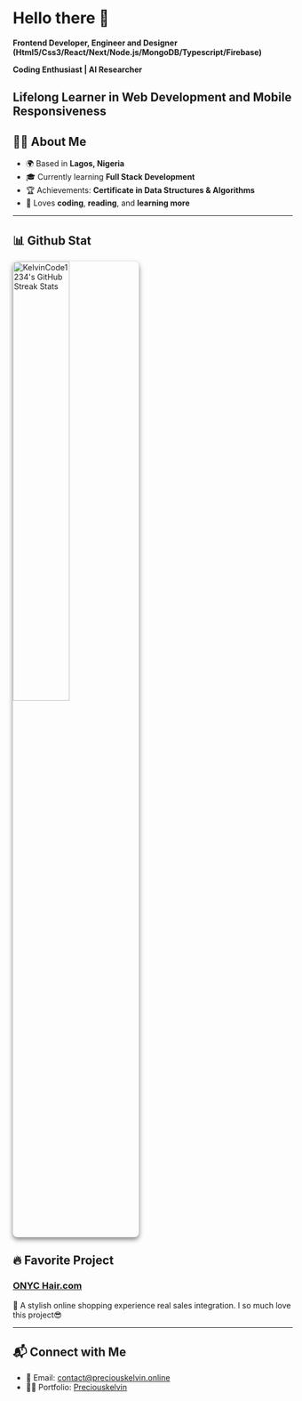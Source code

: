 # Hello there 👋

 **Frontend Developer, Engineer and Designer (Html5/Css3/React/Next/Node.js/MongoDB/Typescript/Firebase)** 
 
 **Coding Enthusiast | AI Researcher** 
 
 **Lifelong Learner in Web Development and Mobile Responsiveness** 
---

## 🧑‍💼 About Me  
- 🌍 Based in **Lagos, Nigeria**  
- 🎓 Currently learning **Full Stack Development**  
- 🏆 Achievements: **Certificate in Data Structures & Algorithms**   
- 🍴 Loves **coding**, **reading**, and **learning more**  

---     

## 📊 Github Stat
<a href="https://github.com/KelvinCode1234"
   target="_blank"
   rel="noopener noreferrer"
   title="Check out Kelvin's GitHub contributions!">
  <img src="https://github-readme-streak-stats.herokuapp.com/?user=KelvinCode1234&stroke=ffffff&background=0D1117&ring=5BCDEC&fire=5BCDEC&currStreakNum=ffffff&currStreakLabel=5BCDEC&sideNums=ffffff&sideLabels=ffffff&dates=ffffff&hide_border=true"
       width="45%"
       alt="KelvinCode1234's GitHub Streak Stats"
       loading="lazy"
       style="border-radius: 8px; box-shadow: 0 4px 8px rgba(0,0,0,0.5);">
</a>



## 🔥 Favorite Project
### [ONYC Hair.com](https://www.onychair.com/)
🔹 A stylish online shopping experience real sales integration. I so much love this project😎

---

## 📬 Connect with Me  
- 📧 Email: contact@preciouskelvin.online 
- 🧑‍💻 Portfolio: [Preciouskelvin](https://www.preciouskelvin.online/)  
